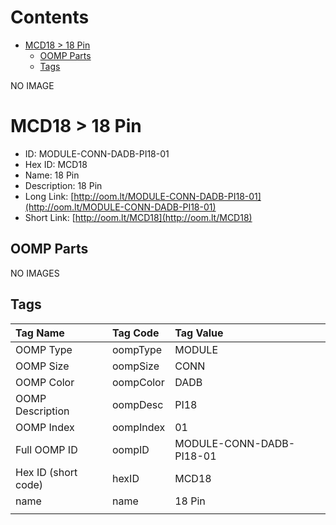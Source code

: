 



Contents
========

* [MCD18 > 18 Pin](#mcd18--18-pin)
	* [OOMP Parts](#oomp-parts)
	* [Tags](#tags)
  
NO IMAGE  
# MCD18 > 18 Pin

- ID: MODULE-CONN-DADB-PI18-01
- Hex ID: MCD18
- Name: 18 Pin
- Description: 18 Pin
- Long Link: [http://oom.lt/MODULE-CONN-DADB-PI18-01](http://oom.lt/MODULE-CONN-DADB-PI18-01)
- Short Link: [http://oom.lt/MCD18](http://oom.lt/MCD18)

## OOMP Parts
  
NO IMAGES  
## Tags
  

|Tag Name|Tag Code|Tag Value|
| :--- | :--- | :--- |
|OOMP Type|oompType|MODULE|
|OOMP Size|oompSize|CONN|
|OOMP Color|oompColor|DADB|
|OOMP Description|oompDesc|PI18|
|OOMP Index|oompIndex|01|
|Full OOMP ID|oompID|MODULE-CONN-DADB-PI18-01|
|Hex ID (short code)|hexID|MCD18|
|name|name|18 Pin|
||||
